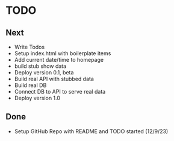 # TODO

## Next

- Write Todos
- Setup index.html with boilerplate items
- Add current date/time to homepage
- build stub show data
- Deploy version 0.1, beta
- Build real API with stubbed data
- Build real DB
- Connect DB to API to serve real data
- Deploy version 1.0

## Done

- Setup GitHub Repo with README and TODO started (12/9/23)
